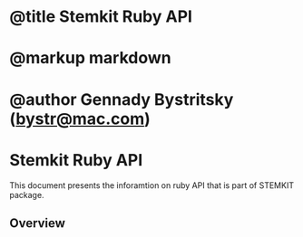 # @title Stemkit Ruby API
# @markup markdown
# @author Gennady Bystritsky (bystr@mac.com)

Stemkit Ruby API
================

This document presents the inforamtion on ruby API that is
part of STEMKIT package.

Overview
--------
